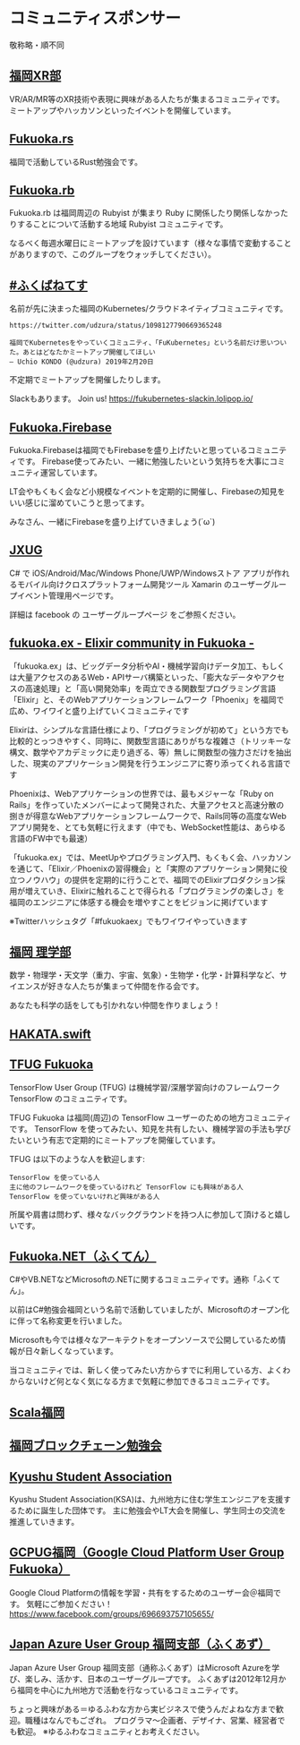 # コミュニティスポンサー

敬称略・順不同

## [福岡XR部](https://fukuoka-xr-club.connpass.com/)

VR/AR/MR等のXR技術や表現に興味がある人たちが集まるコミュニティです。
ミートアップやハッカソンといったイベントを開催しています。

## [Fukuoka.rs](https://fukuokars.connpass.com/)

福岡で活動しているRust勉強会です。

## [Fukuoka.rb](https://fukuokarb.connpass.com/)

Fukuoka.rb は福岡周辺の Rubyist が集まり Ruby に関係したり関係しなかったりすることについて活動する地域 Rubyist コミュニティです。

なるべく毎週水曜日にミートアップを設けています（様々な事情で変動することがありますので、このグループをウォッチしてください）。

## [#ふくばねてす](https://fukubernetes.connpass.com/)

名前が先に決まった福岡のKubernetes/クラウドネイティブコミュニティです。

    https://twitter.com/udzura/status/1098127790669365248

    福岡でKubernetesをやっていくコミュニティ、「FuKubernetes」という名前だけ思いついた。あとはどなたかミートアップ開催してほしい
    — Uchio KONDO (@udzura) 2019年2月20日

不定期でミートアップを開催したりします。

Slackもあります。 Join us! https://fukubernetes-slackin.lolipop.io/

## [Fukuoka.Firebase](https://fukuokafirebase.connpass.com/)

Fukuoka.Firebaseは福岡でもFirebaseを盛り上げたいと思っているコミュニティです。
Firebase使ってみたい、一緒に勉強したいという気持ちを大事にコミュニティ運営しています。

LT会やもくもく会など小規模なイベントを定期的に開催し、Firebaseの知見をいい感じに溜めていこうと思ってます。

みなさん、一緒にFirebaseを盛り上げていきましょう(´ω`)

## [JXUG](https://jxug.connpass.com/)

C# で iOS/Android/Mac/Windows Phone/UWP/Windowsストア アプリが作れるモバイル向けクロスプラットフォーム開発ツール Xamarin のユーザーグループイベント管理用ページです。

詳細は facebook の ユーザーグループページ をご参照ください。

## [fukuoka.ex - Elixir community in Fukuoka -](https://fukuokaex.connpass.com/)

「fukuoka.ex」は、ビッグデータ分析やAI・機械学習向けデータ加工、もしくは大量アクセスのあるWeb・APIサーバ構築といった、「膨大なデータやアクセスの高速処理」と「高い開発効率」を両立できる関数型プログラミング言語「Elixir」と、そのWebアプリケーションフレームワーク「Phoenix」を福岡で広め、ワイワイと盛り上げていくコミュニティです

Elixirは、シンプルな言語仕様により、「プログラミングが初めて」という方でも比較的とっつきやすく、同時に、関数型言語にありがちな複雑さ（トリッキーな構文、数学やアカデミックに走り過ぎる、等）無しに関数型の強力さだけを抽出した、現実のアプリケーション開発を行うエンジニアに寄り添ってくれる言語です

Phoenixは、Webアプリケーションの世界では、最もメジャーな「Ruby on Rails」を作っていたメンバーによって開発された、大量アクセスと高速分散の捌きが得意なWebアプリケーションフレームワークで、Rails同等の高度なWebアプリ開発を、とても気軽に行えます（中でも、WebSocket性能は、あらゆる言語のFW中でも最速）

「fukuoka.ex」では、MeetUpやプログラミング入門、もくもく会、ハッカソンを通じて、「Elixir／Phoenixの習得機会」と「実際のアプリケーション開発に役立つノウハウ」の提供を定期的に行うことで、福岡でのElixirプロダクション採用が増えていき、Elixirに触れることで得られる「プログラミングの楽しさ」を福岡のエンジニアに体感する機会を増やすことをビジョンに掲げています

※Twitterハッシュタグ「#fukuokaex」でもワイワイやっていきます

## [福岡 理学部](https://fukuoka-science.connpass.com/)

数学・物理学・天文学（重力、宇宙、気象）・生物学・化学・計算科学など、サイエンスが好きな人たちが集まって仲間を作る会です。

あなたも科学の話をしても引かれない仲間を作りましょう！

## [HAKATA.swift](https://hakata-swift.connpass.com/)

## [TFUG Fukuoka](https://tfugfuk.connpass.com/)

TensorFlow User Group (TFUG) は機械学習/深層学習向けのフレームワーク TensorFlow のコミュニティです。

TFUG Fukuoka は福岡(周辺)の TensorFlow ユーザーのための地方コミュニティです。 TensorFlow を使ってみたい、知見を共有したい、機械学習の手法も学びたいという有志で定期的にミートアップを開催しています。

TFUG は以下のような人を歓迎します:

    TensorFlow を使っている人
    主に他のフレームワークを使っているけれど TensorFlow にも興味がある人
    TensorFlow を使っていないけれど興味がある人

所属や肩書は問わず、様々なバックグラウンドを持つ人に参加して頂けると嬉しいです。

## [Fukuoka.NET（ふくてん）](https://fukuten.connpass.com/)

C#やVB.NETなどMicrosoftの.NETに関するコミュニティです。通称「ふくてん」。

以前はC#勉強会福岡という名前で活動していましたが、Microsoftのオープン化に伴って名称変更を行いました。

Microsoftも今では様々なアーキテクトをオープンソースで公開しているため情報が日々新しくなっています。

当コミュニティでは、新しく使ってみたい方からすでに利用している方、よくわからないけど何となく気になる方まで気軽に参加できるコミュニティです。

## [Scala福岡](https://scala.connpass.com/)

## [福岡ブロックチェーン勉強会](https://ethfuk.connpass.com/)

## [Kyushu Student Association](https://student-kyushu.connpass.com/)

Kyushu Student Association(KSA)は、九州地方に住む学生エンジニアを支援するために誕生した団体です。 主に勉強会やLT大会を開催し、学生同士の交流を推進していきます。

## [GCPUG福岡（Google Cloud Platform User Group Fukuoka）](https://gcpugfukuoka.connpass.com/)

Google Cloud Platformの情報を学習・共有をするためのユーザー会＠福岡です。
気軽にご参加ください！
https://www.facebook.com/groups/696693757105655/

## [Japan Azure User Group 福岡支部（ふくあず）](https://fukuazu.connpass.com/)

Japan Azure User Group 福岡支部（通称ふくあず）はMicrosoft Azureを学び、楽しみ、活かす、日本のユーザーグループです。
ふくあずは2012年12月から福岡を中心に九州地方で活動を行なっているコミュニティです。

ちょっと興味がある＝ゆるふわな方から実ビジネスで使うんだよねな方まで歓迎。職種はなんでもござれ。
プログラマ〜企画者、デザイナ、営業、経営者でも歓迎。
※ゆるふわなコミュニティとお考えください。